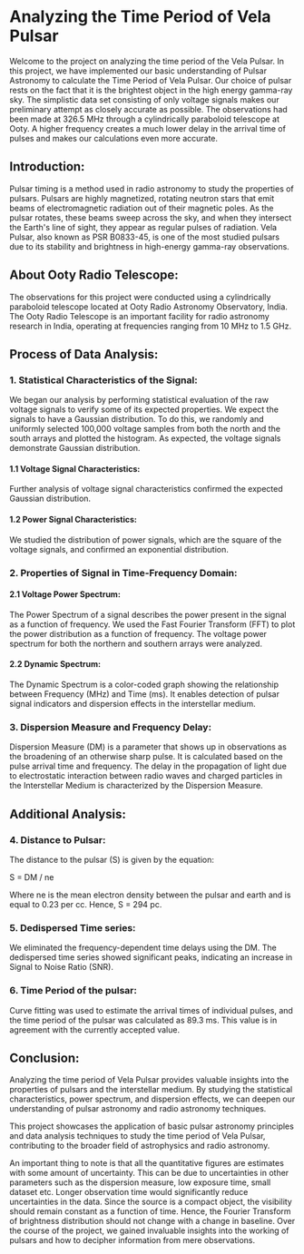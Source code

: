 # Analyzing the Time Period of Vela Pulsar

Welcome to the project on analyzing the time period of the Vela Pulsar. In this project, we have implemented our basic understanding of Pulsar Astronomy to calculate the Time Period of Vela Pulsar. Our choice of pulsar rests on the fact that it is the brightest object in the high energy gamma-ray sky. The simplistic data set consisting of only voltage signals makes our preliminary attempt as closely accurate as possible. The observations had been made at 326.5 MHz through a cylindrically paraboloid telescope at Ooty. A higher frequency creates a much lower delay in the arrival time of pulses and makes our calculations even more accurate.

## Introduction:

Pulsar timing is a method used in radio astronomy to study the properties of pulsars. Pulsars are highly magnetized, rotating neutron stars that emit beams of electromagnetic radiation out of their magnetic poles. As the pulsar rotates, these beams sweep across the sky, and when they intersect the Earth's line of sight, they appear as regular pulses of radiation. Vela Pulsar, also known as PSR B0833-45, is one of the most studied pulsars due to its stability and brightness in high-energy gamma-ray observations.

## About Ooty Radio Telescope:

The observations for this project were conducted using a cylindrically paraboloid telescope located at Ooty Radio Astronomy Observatory, India. The Ooty Radio Telescope is an important facility for radio astronomy research in India, operating at frequencies ranging from 10 MHz to 1.5 GHz.

## Process of Data Analysis:

### 1. Statistical Characteristics of the Signal:

We began our analysis by performing statistical evaluation of the raw voltage signals to verify some of its expected properties. We expect the signals to have a Gaussian distribution. To do this, we randomly and uniformly selected 100,000 voltage samples from both the north and the south arrays and plotted the histogram. As expected, the voltage signals demonstrate Gaussian distribution.

#### 1.1 Voltage Signal Characteristics:

Further analysis of voltage signal characteristics confirmed the expected Gaussian distribution.

#### 1.2 Power Signal Characteristics:

We studied the distribution of power signals, which are the square of the voltage signals, and confirmed an exponential distribution.

### 2. Properties of Signal in Time-Frequency Domain:

#### 2.1 Voltage Power Spectrum:

The Power Spectrum of a signal describes the power present in the signal as a function of frequency. We used the Fast Fourier Transform (FFT) to plot the power distribution as a function of frequency. The voltage power spectrum for both the northern and southern arrays were analyzed.

#### 2.2 Dynamic Spectrum:

The Dynamic Spectrum is a color-coded graph showing the relationship between Frequency (MHz) and Time (ms). It enables detection of pulsar signal indicators and dispersion effects in the interstellar medium.

### 3. Dispersion Measure and Frequency Delay:

Dispersion Measure (DM) is a parameter that shows up in observations as the broadening of an otherwise sharp pulse. It is calculated based on the pulse arrival time and frequency. The delay in the propagation of light due to electrostatic interaction between radio waves and charged particles in the Interstellar Medium is characterized by the Dispersion Measure.

## Additional Analysis:

### 4. Distance to Pulsar:

The distance to the pulsar (S) is given by the equation:

S = DM / ne

Where ne is the mean electron density between the pulsar and earth and is equal to 0.23 per cc. Hence, S = 294 pc.

### 5. Dedispersed Time series:

We eliminated the frequency-dependent time delays using the DM. The dedispersed time series showed significant peaks, indicating an increase in Signal to Noise Ratio (SNR).

### 6. Time Period of the pulsar:

Curve fitting was used to estimate the arrival times of individual pulses, and the time period of the pulsar was calculated as 89.3 ms. This value is in agreement with the currently accepted value.

## Conclusion:

Analyzing the time period of Vela Pulsar provides valuable insights into the properties of pulsars and the interstellar medium. By studying the statistical characteristics, power spectrum, and dispersion effects, we can deepen our understanding of pulsar astronomy and radio astronomy techniques.

This project showcases the application of basic pulsar astronomy principles and data analysis techniques to study the time period of Vela Pulsar, contributing to the broader field of astrophysics and radio astronomy.

An important thing to note is that all the quantitative figures are estimates with some amount of uncertainty. This can be due to uncertainties in other parameters such as the dispersion measure, low exposure time, small dataset etc. Longer observation time would significantly reduce uncertainties in the data. Since the source is a compact object, the visibility should remain constant as a function of time. Hence, the Fourier Transform of brightness distribution should not change with a change in baseline. Over the course of the project, we gained invaluable insights into the working of pulsars and how to decipher information from mere observations.
